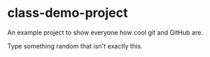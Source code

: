 # class-demo-project
An example project to show everyone how cool git and GitHub are.

Type something random that isn't exactly this.